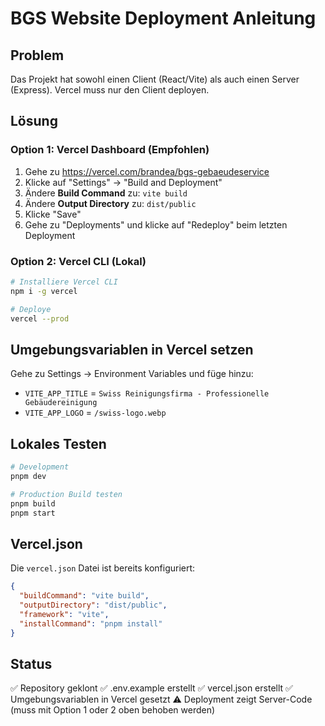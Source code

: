 # BGS Website Deployment Anleitung

## Problem
Das Projekt hat sowohl einen Client (React/Vite) als auch einen Server (Express). Vercel muss nur den Client deployen.

## Lösung

### Option 1: Vercel Dashboard (Empfohlen)
1. Gehe zu https://vercel.com/brandea/bgs-gebaeudeservice
2. Klicke auf "Settings" → "Build and Deployment"
3. Ändere **Build Command** zu: `vite build`
4. Ändere **Output Directory** zu: `dist/public`
5. Klicke "Save"
6. Gehe zu "Deployments" und klicke auf "Redeploy" beim letzten Deployment

### Option 2: Vercel CLI (Lokal)
```bash
# Installiere Vercel CLI
npm i -g vercel

# Deploye
vercel --prod
```

## Umgebungsvariablen in Vercel setzen
Gehe zu Settings → Environment Variables und füge hinzu:
- `VITE_APP_TITLE` = `Swiss Reinigungsfirma - Professionelle Gebäudereinigung`
- `VITE_APP_LOGO` = `/swiss-logo.webp`

## Lokales Testen
```bash
# Development
pnpm dev

# Production Build testen
pnpm build
pnpm start
```

## Vercel.json
Die `vercel.json` Datei ist bereits konfiguriert:
```json
{
  "buildCommand": "vite build",
  "outputDirectory": "dist/public",
  "framework": "vite",
  "installCommand": "pnpm install"
}
```

## Status
✅ Repository geklont
✅ .env.example erstellt
✅ vercel.json erstellt
✅ Umgebungsvariablen in Vercel gesetzt
⚠️ Deployment zeigt Server-Code (muss mit Option 1 oder 2 oben behoben werden)
